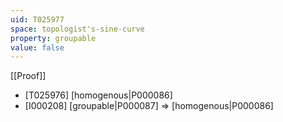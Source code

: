 ```yaml
---
uid: T025977
space: topologist's-sine-curve
property: groupable
value: false
---
```

[[Proof]]

* [T025976] [homogenous|P000086]
* [I000208] [groupable|P000087] => [homogenous|P000086]

